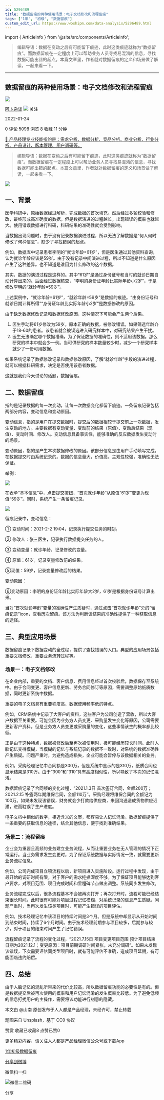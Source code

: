 ```yaml
---
id: 5296489
title: "数据留痕的两种使用场景：电子文档修改和流程留痕"
tags: ["1年", "初级", "数据留痕"]
custom_edit_url: https://www.woshipm.com/data-analysis/5296489.html
---
```

import { ArticleInfo } from '@site/src/components/ArticleInfo';

<ArticleInfo
    author="阿卜杂谈"
    authorLink="https://www.woshipm.com/u/149436"
    published="2022-01-24"
    views={5098}
    comments={0}
    collects={8}
/>

> 编辑导语：数据在变动之后有可能留下痕迹，此时这类痕迹就称为“数据留痕”。而数据留痕在一定程度上可以帮助业务人员寻找易混淆的信息，寻找数据可能出错的起点。本篇文章里，作者就对数据留痕的定义和场景做了解读，一起来看一下。

---

## 数据留痕的两种使用场景：电子文档修改和流程留痕

[![](https://static.woshipm.com/WD_U_201610_20161009094827_9689.jpg?imageView2/1/w/72/h/72/q/100)](https://www.woshipm.com/u/149436)

[阿卜杂谈](https://www.woshipm.com/u/149436) ![](https://static.woshipm.com/tag/1101_1@2x.png) 关注

2022-01-24

0 评论 5098 浏览 8 收藏 11 分钟

[🔗 产品经理专业技能指的是：需求分析、数据分析、竞品分析、商业分析、行业分析、产品设计、版本管理、用户调研等。](https://ke.qidianla.com/courses/90pm)

> 编辑导语：数据在变动之后有可能留下痕迹，此时这类痕迹就称为“数据留痕”。而数据留痕在一定程度上可以帮助业务人员寻找易混淆的信息，寻找数据可能出错的起点。本篇文章里，作者就对数据留痕的定义和场景做了解读，一起来看一下。

![](https://image.woshipm.com/wp-files/2022/01/iBhXRqCUvhDHa0Qm55Uk.jpg)

## 一、背景

医学科研中，原始数据经过解析，完成数据的首次填充。然后经过多轮校验和修改，最终形成高准确度的数据。但是数据演进的过程越长，出现错误的概率也就越大。使用错误数据进行科研，科研结果的准确性就会受到影响。

当数据出现问题时，由于没有记录数据演进过程，所以无法了解数据是“何人何时修改了何种信息”，缺少了寻找错误的起点。

例如，数据库中记录患者李明的“就诊年龄=61岁”，但是医生通过其他资料查询，认为就诊年龄应该是59岁。由于没有记录中间演进过程，所以不知道是什么原因产生了这种差异。也不知道是谁因为什么修改的这个数据。

其实，数据的演进过程是这样的。其中“61岁”是通过身份证号和当时的就诊日期自动计算出来的。后面经过数据核查，“李明的身份证年龄比实际年龄小2岁”，于是修改李明的“就诊年龄=59岁”。

上述案例中，“就诊年龄=61岁”，“就诊年龄=59岁”是数据的痕迹。“由身份证号和就诊日期计算所得”“身份证年龄比实际年龄小2岁”是数据修改的原因。

由于缺乏数据修改记录和数据修改原因，这种情况下可能会产生两个后果。

1.  医生手动将61岁修改为59岁。原本正确的数据，被修改错误。如果筛选年龄介于18-60的患者。该患者就会被误选进入研究样本中，对研究结果产生干扰。
2.  医生无法确定哪个数据准确，为了保证数据的准确性，则不适用该数据。那么研究的样本中就会少一例。当可供研究的样本数量较少时，减少一个研究样本就少了一份可用数据。

如果系统记录了数据修改记录和数据修改原因，了解“就诊年龄”字段的演进过程，就可以根据科研需求，决定是否使用该患者数据。

这就是我们今天讨论的话题，数据留痕。

## 二、数据留痕

指的是记录数据的每一次变动，让每一次数据变化都留下痕迹。一条留痕记录包括两部分内容，变动信息和变动原因。

变动信息，指的是用户在提交数据时，提交后的数据相较于提交前上一次数据，发生变动的地方。主要数据有变动变量、变动前的结果（原值）、变动后结果（现值）、变动时间、修改人。变动信息具备事实性，能够准确的反应数据发生变动时的场景。

变动原因，指的是产生本次数据修改的原因。该部分信息是由用户手动填写完成，在数据提交时由系统记录的。数据的信息量大，价值高。主观性较强，准确性无法保证。

举例：

![](https://image.woshipm.com/wp-files/2022/01/ewfiRD3nh0LCT6pg25tb.png)

在表单“基本信息”中，点击提交按钮，“首次就诊年龄“从原值“61岁”变更为现值“59岁”。同时，系统产生一条留痕记录。

![](https://image.woshipm.com/wp-files/2022/01/NX6CH7xrFd8WtC2lkfI0.png)

留痕记录中，变动信息：

① 变动时间：2021-2-2 19:04，记录执行提交任务的时刻。

② 修改人：张三医生，记录执行数据提交任务的人。

③ 变动变量：就诊年龄，记录修改的变量。

④ 原值：61岁，记录变量修改前的结果。

⑤现值：59岁，记录变量修改后的结果。

变动原因：

⑥变动原因：李明的身份证年龄比实际年龄大2岁，61岁是根据身份证号计算出来。

当对“首次就诊年龄”变量的准确性产生质疑时，通过点击“首次就诊年龄”旁的“留痕记录”icon，查看历次留痕。该方法为判断该结果的准确性提供了一种获取信息的途径。

## 三、典型应用场景

数据留痕记录下数据变动的全过程，提供了查找错误的入口。典型的应用场景包括重要文档修改、重要业务流转过程等。

### 场景一：电子文档修改

在企业内部，重要的文档、客户信息、费用信息经过首次校验后，数据保存至系统中。由于合同变更、客户信息更新、劳务合同修订等原因，需要调整原始纸质数据，同时更新系统中数据。

重要的电子文档具有重要程度高、数据使用频率低的特点。

例如，CRM系统中记录了大客户的资料，这些客户为公司创造了营收，所以大客户数据至关重要。可能会因为业务方人员变更、采购量发生变化等原因，公司需要更新客户资料。但是业务方人员变更或采购量的变化，这些事情该生的概率都比较低。

正是由于这种特点，数据被修改后至再次被使用时，极可能经历较长时间。此时人脑记忆变得模糊，当模糊的记忆与系统记录的数据不一致时，对系统的数据准确性产生质疑。问题严重时，为避免造成损失，企业可能会暂停与该数据相关的业务。

例如，采购经理记忆中合同额是300万，但是系统中显示的是310万，纸质合同也显示结果是310万。由于“300”和“310”具有高度相似性，所以导致了本次的记忆混淆。

数据留痕记录了合同额的变化过程，“2021.1.3日 首次签订合同，金额200万；2021.2.15 补签两年期维保合同，金额110万”。采购经理将维保合同的金额记为100万。如果未发现该错误，财务就会少打款给供应商，来回沟通造成货物供应迟滞，进而耽误了生产进度。

电子文档中相似的数字，相近含义的文案，都容易让人记忆混淆。数据留痕提供了一条重要的获取信息的途径，结合其他信息，便于找到准确结果。

### 场景二：流程留痕

企业会为重要且高频的业务建立业务流程，从而让重要业务在无人管理的情况下正常运行。当业务需求发生变更时，为了保证系统数据与实际情况一致，就需要更新业务流程信息。

例如，公司完成项目立项流程以后，新项目进入实施阶段。运行过程中发现，由于最开始的调研时间有限，对于客户的需求挖掘深度不够。为了保证项目能够达到客户要求，对项目范围、项目完成时间和里程碑节点做出调整。系统同步发生修改。

业务流程完成以后，很多流程基本不会被再次打开；再次打开时，流程可能已经结束很长时间。此时很有可能对项目过程记忆模糊，对系统记录的信息产生质疑。问题严重时，当再次发生该类项目时，可能产生错误的项目评估。

例如，技术经理记忆中该项目的持续时间是3个月。但是系统中却显示从开始时间到结束时间，持续了6个月时间。由于技术经理前期参与项目较多，后期参与较少，对于项目的结束时间产生了记忆错误。

流程留痕记录了流程的变化过程，“2021.7.15日 项目变更项目范围 预计项目结束日期为2021.12.1；变更原因：项目前期调研时间紧张，未充分调研”。如果未发现该错误，下次需要评估同类型项目时，就有可能评估不准确，造成项目延期，有可能面临违约赔偿。

## 四、总结

由于人脑记忆的混乱所带来的代价比较高，所以数据留痕功能的必要性是有的。但是数据提交后被再次使用的概率和用户记忆混淆的发生概率比较低。为了避免低频的信息打扰用户的主操作，需要将该功能进行刻意的隐藏。

本文由 @山南 原创发布于人人都是产品经理，未经许可，禁止转载

题图来自 Unsplash，基于 CC0 协议

赞赏 收藏已收藏8 点赞已赞0

更多精彩内容，请关注人人都是产品经理微信公众号或下载App

[1年](https://www.woshipm.com/tag/1%e5%b9%b4)[初级](https://www.woshipm.com/tag/%e5%88%9d%e7%ba%a7)[数据留痕](https://www.woshipm.com/tag/%e6%95%b0%e6%8d%ae%e7%95%99%e7%97%95)

[分享到微博](https://service.weibo.com/share/share.php?appkey=2775287854&title=数据留痕的两种使用场景：电子文档修改和流程留痕&url=https://www.woshipm.com/data-analysis/5296489.html&pic=https://image.woshipm.com/wp-files/2022/01/iBhXRqCUvhDHa0Qm55Uk.jpg)

微信扫一扫

![微信二维码](https://api.pwmqr.com/qrcode/create/?url=https://www.woshipm.com/data-analysis/5296489.html)

分享